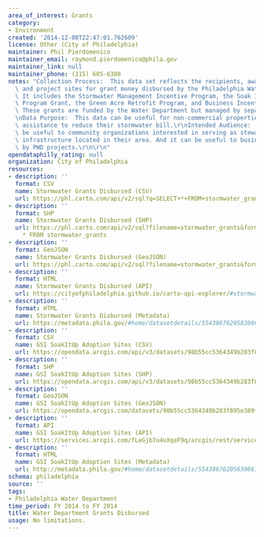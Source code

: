 ```yaml
---
area_of_interest: Grants
category:
- Environment
created: '2014-12-08T22:47:01.762609'
license: Other (City of Philadelphia)
maintainer: Phil Pierdomenico
maintainer_email: raymond.pierdomenico@phila.gov
maintainer_link: null
maintainer_phone: (215) 685-6300
notes: "Collection Process:  This data set reflects the recipients, award amounts,\
  \ and project sites for grant money disbursed by the Philadelphia Water Department.\
  \ It includes the Stormwater Management Incentive Program, the Soak It Up! Adoption\
  \ Program Grant, the Green Acre Retrofit Program, and Business Incentive Program.\
  \ These grants are funded by the Water Department but managed by separate agencies.\r\
  \nData Purpose:  This data can be useful for non-commercial properties looking for\
  \ assistance to reduce their stormwater bill.\r\nIntended Audience:  It can also\
  \ be useful to community organizations interested in serving as stewards of green\
  \ infrastructure located in their area. And it can be useful to businesses impacted\
  \ by PWD projects.\r\n\r\n"
opendataphilly_rating: null
organization: City of Philadelphia
resources:
- description: ''
  format: CSV
  name: Stormwater Grants Disbursed (CSV)
  url: https://phl.carto.com/api/v2/sql?q=SELECT+*+FROM+stormwater_grants&filename=stormwater_grants&format=csv&skipfields=cartodb_id,the_geom,the_geom_webmercator
- description: ''
  format: SHP
  name: Stormwater Grants Disbursed (SHP)
  url: https://phl.carto.com/api/v2/sql?filename=stormwater_grants&format=shp&skipfields=cartodb_id&q=SELECT
    * FROM stormwater_grants
- description: ''
  format: GeoJSON
  name: Stormwater Grants Disbursed (GeoJSON)
  url: https://phl.carto.com/api/v2/sql?filename=stormwater_grants&format=geojson&skipfields=cartodb_id&q=SELECT+*+FROM+stormwater_grants
- description: ''
  format: HTML
  name: Stormwater Grants Disbursed (API)
  url: https://cityofphiladelphia.github.io/carto-api-explorer/#stormwater_grants
- description: ''
  format: HTML
  name: Stormwater Grants Disbursed (Metadata)
  url: https://metadata.phila.gov/#home/datasetdetails/5543867620583086178c4f43/representationdetails/561801cc3951b18d0e488b58/
- description: ''
  format: CSV
  name: GSI SoakItUp Adoption Sites (CSV)
  url: https://opendata.arcgis.com/api/v3/datasets/98b55cc5364349b283f895e389fd6d25_0/downloads/data?format=csv&spatialRefId=4326
- description: ''
  format: SHP
  name: GSI SoakItUp Adoption Sites (SHP)
  url: https://opendata.arcgis.com/api/v3/datasets/98b55cc5364349b283f895e389fd6d25_0/downloads/data?format=shp&spatialRefId=4326
- description: ''
  format: GeoJSON
  name: GSI SoakItUp Adoption Sites (GeoJSON)
  url: https://opendata.arcgis.com/datasets/98b55cc5364349b283f895e389fd6d25_0.geojson
- description: ''
  format: API
  name: GSI SoakItUp Adoption Sites (API)
  url: https://services.arcgis.com/fLeGjb7u4uXqeF9q/arcgis/rest/services/GSI_SoakItUp_Adoption_Sites/FeatureServer/0/query?outFields=*&where=1%3D1
- description: ''
  format: HTML
  name: GSI SoakItUp Adoption Sites (Metadata)
  url: http://metadata.phila.gov/#home/datasetdetails/5543867620583086178c4f43/representationdetails/5618025d210ba1dc0238ce6c/
schema: philadelphia
source: ''
tags:
- Philadelphia Water Department
time_period: FY 2014 to FY 2014
title: Water Department Grants Disbursed
usage: No limitations.
---
```

